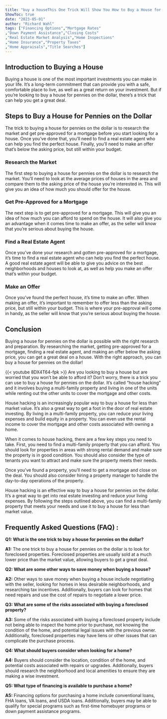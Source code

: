 ```yaml
---
title: "buy a houseThis One Trick Will Show You How to Buy a House for Pennies on the Dollar!"
ShowToc: true 
date: "2023-05-01"
author: "Richard Wahl" 
tags: ["Financing Options","Mortgage Rates" 
,"Down Payment Assistance","Closing Costs" 
,"Real Estate Market Analysis","Home Inspections" 
,"Home Insurance","Property Taxes" 
,"Home Appraisals","Title Searches"]
---
```

## Introduction to Buying a House

Buying a house is one of the most important investments you can make in your life. It’s a long-term commitment that can provide you with a safe, comfortable place to live, as well as a great return on your investment. But if you’re looking to buy a house for pennies on the dollar, there’s a trick that can help you get a great deal.

## Steps to Buy a House for Pennies on the Dollar

The trick to buying a house for pennies on the dollar is to research the market and get pre-approved for a mortgage before you start looking for a house. Once you’ve done that, you’ll need to find a real estate agent who can help you find the perfect house. Finally, you’ll need to make an offer that’s below the asking price, but still within your budget.

### Research the Market

The first step to buying a house for pennies on the dollar is to research the market. You’ll need to look at the average prices of houses in the area and compare them to the asking price of the house you’re interested in. This will give you an idea of how much you should offer for the house.

### Get Pre-Approved for a Mortgage

The next step is to get pre-approved for a mortgage. This will give you an idea of how much you can afford to spend on the house. It will also give you an advantage when it comes time to make an offer, as the seller will know that you’re serious about buying the house.

### Find a Real Estate Agent

Once you’ve done your research and gotten pre-approved for a mortgage, it’s time to find a real estate agent who can help you find the perfect house. A good real estate agent will be able to give you advice on the best neighborhoods and houses to look at, as well as help you make an offer that’s within your budget.

### Make an Offer

Once you’ve found the perfect house, it’s time to make an offer. When making an offer, it’s important to remember to offer less than the asking price, but still within your budget. This is where your pre-approval will come in handy, as the seller will know that you’re serious about buying the house.

## Conclusion

Buying a house for pennies on the dollar is possible with the right research and preparation. By researching the market, getting pre-approved for a mortgage, finding a real estate agent, and making an offer below the asking price, you can get a great deal on a house. With the right approach, you can buy a house for pennies on the dollar!

{{< youtube 8DX4T64-fpk >}} 
Are you looking to buy a house but are worried that you won’t be able to afford it? Don’t worry, there is a trick you can use to buy a house for pennies on the dollar. It’s called “house hacking” and it involves buying a multi-family property and living in one of the units while renting out the other units to cover the mortgage and other costs.

House hacking is an increasingly popular way to buy a house for less than market value. It’s also a great way to get a foot in the door of real estate investing. By living in a multi-family property, you can reduce your living expenses and build equity in a property. You can even use the rental income to cover the mortgage and other costs associated with owning a home.

When it comes to house hacking, there are a few key steps you need to take. First, you need to find a multi-family property that you can afford. You should look for properties in areas with strong rental demand and make sure the property is in good condition. You should also consider the type of tenants you want to attract and make sure the property meets their needs.

Once you’ve found a property, you’ll need to get a mortgage and close on the deal. You should also consider hiring a property manager to handle the day-to-day operations of the property.

House hacking is an effective way to buy a house for pennies on the dollar. It’s a great way to get into real estate investing and reduce your living expenses. By following the steps outlined above, you can find a multi-family property that meets your needs and use it to buy a house for less than market value.

## Frequently Asked Questions (FAQ) :
**Q1: What is the one trick to buy a house for pennies on the dollar?**

**A1:** The one trick to buy a house for pennies on the dollar is to look for foreclosed properties. Foreclosed properties are usually sold at a much lower price than the market value, allowing buyers to get a great deal.

**Q2: What are some other ways to save money when buying a house?**

**A2:** Other ways to save money when buying a house include negotiating with the seller, looking for homes in less desirable neighborhoods, and researching tax incentives. Additionally, buyers can look for homes that need repairs and use the cost of repairs to negotiate a lower price.

**Q3: What are some of the risks associated with buying a foreclosed property?**

**A3:** Some of the risks associated with buying a foreclosed property include not being able to inspect the home prior to purchase, not knowing the condition of the home, and potential legal issues with the previous owner. Additionally, foreclosed properties may have liens or other issues that can complicate the purchase process.

**Q4: What should buyers consider when looking for a home?**

**A4:** Buyers should consider the location, condition of the home, and potential costs associated with repairs or upgrades. Additionally, buyers should research the neighborhood and local amenities to ensure they are making a wise investment.

**Q5: What type of financing is available to purchase a home?**

**A5:** Financing options for purchasing a home include conventional loans, FHA loans, VA loans, and USDA loans. Additionally, buyers may be able to qualify for special programs such as first-time homebuyer programs or down payment assistance programs.





